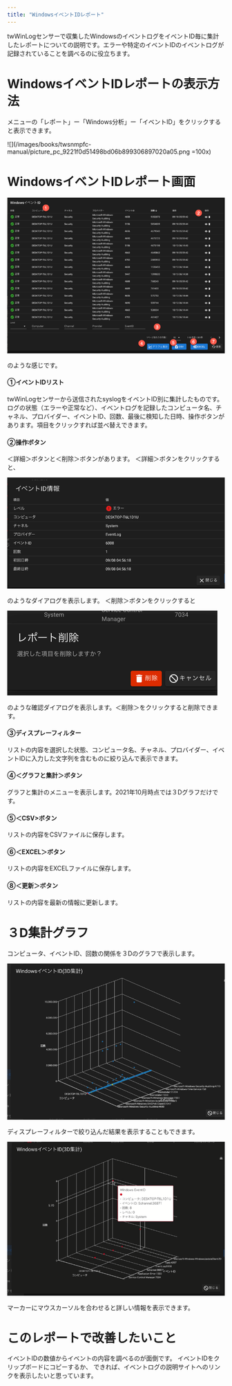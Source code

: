 ```yaml
---
title: "WindowsイベントIDレポート"
---
```


twWinLogセンサーで収集したWindowsのイベントログをイベントID毎に集計したレポートについての説明です。エラーや特定のイベントIDのイベントログが記録されていることを調べるのに役立ちます。


# WindowsイベントIDレポートの表示方法

メニューの「レポート」ー「Windows分析」ー「イベントID」をクリックすると表示できます。

![](/images/books/twsnmpfc-manual/picture_pc_9221f0d51498bd06b899306897020a05.png =100x)

# WindowsイベントIDレポート画面

![](/images/books/twsnmpfc-manual/picture_pc_c8a5e2746640d92d19a735e28ac4eeeb.png)

のような感じです。

#### ①イベントIDリスト

twWinLogセンサーから送信されたsyslogをイベントID別に集計したものです。ログの状態（エラーや正常など）、イベントログを記録したコンピュータ名、チャネル、プロバイダー、イベントID、回数、最後に検知した日時、操作ボタンがあります。項目をクリックすれば並べ替えできます。

#### ②操作ボタン
＜詳細＞ボタンと＜削除＞ボタンがあります。
＜詳細＞ボタンをクリックすると、

![](/images/books/twsnmpfc-manual/picture_pc_80ac13c9c655b3157a1b2f4a4b7c38f5.png)

のようなダイアログを表示します。
＜削除＞ボタンをクリックすると

![](/images/books/twsnmpfc-manual/picture_pc_e8fadb73b59489e3527e514c90835b29.png)

のような確認ダイアログを表示します。＜削除＞をクリックすると削除できます。

#### ③ディスプレーフィルター
リストの内容を選択した状態、コンピュータ名、チャネル、プロバイダー、イベントIDに入力した文字列を含むものに絞り込んで表示できます。

#### ④＜グラフと集計＞ボタン
グラフと集計のメニューを表示します。2021年10月時点では３Dグラフだけです。

#### ⑤＜CSV>ボタン
リストの内容をCSVファイルに保存します。

#### ⑥＜EXCEL＞ボタン
リストの内容をEXCELファイルに保存します。

#### ⑧＜更新＞ボタン
リストの内容を最新の情報に更新します。

# ３D集計グラフ
コンピュータ、イベントID、回数の関係を３Dのグラフで表示します。

![](/images/books/twsnmpfc-manual/picture_pc_838ca74dfb5c0764374051ba57b30efb.png)

ディスプレーフィルターで絞り込んだ結果を表示することもできます。

![](/images/books/twsnmpfc-manual/picture_pc_10e9bf8f592040998dcbb9060d937225.png)

マーカーにマウスカーソルを合わせると詳しい情報を表示できます。

# このレポートで改善したいこと

イベントIDの数値からイベントの内容を調べるのが面倒です。
イベントIDをクリップボードにコピーするか、
できれば、イベントログの説明サイトへのリンクを表示したいと思っています。


